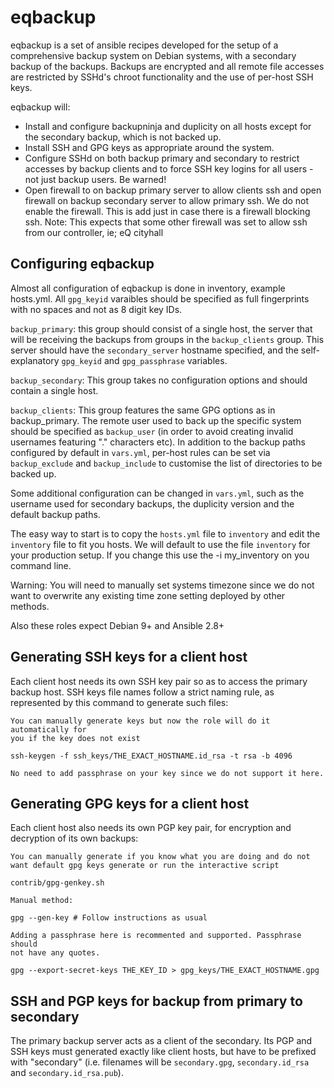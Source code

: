 eqbackup
========

eqbackup is a set of ansible recipes developed for the setup of a
comprehensive backup system on Debian systems, with a secondary backup
of the backups. Backups are encrypted and all remote file accesses are
restricted by SSHd's chroot functionality and the use of per-host SSH
keys.

eqbackup will:
* Install and configure backupninja and duplicity on all hosts except
  for the secondary backup, which is not backed up.
* Install SSH and GPG keys as appropriate around the system.
* Configure SSHd on both backup primary and secondary to restrict
  accesses by backup clients and to force SSH key logins for all
  users - not just backup users. Be warned!
* Open firewall to on backup primary server to allow clients ssh and
  open firewall on backup secondary server to allow primary ssh.
  We do not enable the firewall. This is add just in case there is
  a firewall blocking ssh.
  Note: This expects that some other firewall was set to allow ssh
  from our controller, ie; eQ cityhall

Configuring eqbackup
-------

Almost all configuration of eqbackup is done in inventory, example hosts.yml. All
`gpg_keyid` varaibles should be specified as full fingerprints with no
spaces and not as 8 digit key IDs.

`backup_primary`: this group should consist of a single host, the
server that will be receiving the backups from groups in the
`backup_clients` group. This server should have the `secondary_server`
hostname specified, and the self-explanatory `gpg_keyid` and
`gpg_passphrase` variables.

`backup_secondary`: This group takes no configuration options and
should contain a single host.

`backup_clients`: This group features the same GPG options as in
backup_primary. The remote user used to back up the specific system
should be specified as `backup_user` (in order to avoid creating
invalid usernames featuring "." characters etc). In addition to the
backup paths configured by default in `vars.yml`, per-host rules can
be set via `backup_exclude` and `backup_include` to customise the list
of directories to be backed up.

Some additional configuration can be changed in `vars.yml`, such as the
username used for secondary backups, the duplicity version and the
default backup paths.

The easy way to start is to copy the `hosts.yml` file to `inventory`
and edit the `inventory` file to fit you hosts. We will default to use
the file `inventory` for your production setup. If you change this use the
-i my_inventory on you command line.

Warning: You will need to manually set systems timezone since we do not
want to overwrite any existing time zone setting deployed by other methods.

Also these roles expect Debian 9+ and Ansible 2.8+

Generating SSH keys for a client host
--------

Each client host needs its own SSH key pair so as to access the primary backup
host. SSH keys file names follow a strict naming rule, as represented by this
command to generate such files:

    You can manually generate keys but now the role will do it automatically for
    you if the key does not exist

    ssh-keygen -f ssh_keys/THE_EXACT_HOSTNAME.id_rsa -t rsa -b 4096

    No need to add passphrase on your key since we do not support it here.

Generating GPG keys for a client host
--------

Each client host also needs its own PGP key pair, for encryption and decryption
of its own backups:

    You can manually generate if you know what you are doing and do not
    want default gpg keys generate or run the interactive script

    contrib/gpg-genkey.sh

    Manual method:

    gpg --gen-key # Follow instructions as usual

    Adding a passphrase here is recommented and supported. Passphrase should
    not have any quotes.

    gpg --export-secret-keys THE_KEY_ID > gpg_keys/THE_EXACT_HOSTNAME.gpg

SSH and PGP keys for backup from primary to secondary
--------

The primary backup server acts as a client of the secondary. Its PGP and SSH
keys must generated exactly like client hosts, but have to be prefixed with
"secondary" (i.e. filenames will be `secondary.gpg`, `secondary.id_rsa` and
`secondary.id_rsa.pub`).
